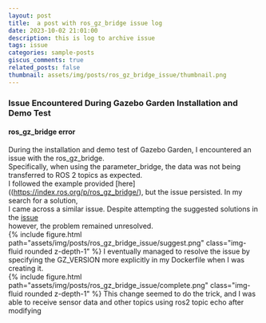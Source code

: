 ```yaml
---
layout: post
title:  a post with ros_gz_bridge issue log
date: 2023-10-02 21:01:00
description: this is log to archive issue
tags: issue
categories: sample-posts
giscus_comments: true
related_posts: false
thumbnail: assets/img/posts/ros_gz_bridge_issue/thumbnail.png
---  
```

### Issue Encountered During Gazebo Garden Installation and Demo Test  
#### ros_gz_bridge error  
During the installation and demo test of Gazebo Garden, I encountered an issue with the ros_gz_bridge.  
Specifically, when using the parameter_bridge, the data was not being transferred to ROS 2 topics as expected.  
I followed the example provided [here]((https://index.ros.org/p/ros_gz_bridge/), but the issue persisted. In my search for a solution,  
I came across a similar issue.  Despite attempting the suggested solutions in the [issue](https://github.com/gazebosim/ros_gz/issues/365)  
however, the problem remained unresolved.  
{% include figure.html path="assets/img/posts/ros_gz_bridge_issue/suggest.png" class="img-fluid rounded z-depth-1" %}
I eventually managed to resolve the issue by specifying the GZ_VERSION more explicitly in my Dockerfile when I was creating it.  
{% include figure.html path="assets/img/posts/ros_gz_bridge_issue/complete.png" class="img-fluid rounded z-depth-1" %}
This change seemed to do the trick, and I was able to receive sensor data and other topics using ros2 topic echo after modifying  
